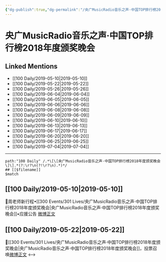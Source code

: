 ```yaml
---
{"dg-publish":true,"dg-permalink":"/央广MusicRadio音乐之声·中国TOP排行榜2018年度颁奖晚会","permalink":"/央广MusicRadio音乐之声·中国TOP排行榜2018年度颁奖晚会/"}
---
```


# 央广MusicRadio音乐之声·中国TOP排行榜2018年度颁奖晚会

## Linked Mentions
- [[100 Daily/2019-05-10\|2019-05-10]]
- [[100 Daily/2019-05-22\|2019-05-22]]
- [[100 Daily/2019-05-26\|2019-05-26]]
- [[100 Daily/2019-06-04\|2019-06-04]]
- [[100 Daily/2019-06-05\|2019-06-05]]
- [[100 Daily/2019-06-06\|2019-06-06]]
- [[100 Daily/2019-06-08\|2019-06-08]]
- [[100 Daily/2019-06-09\|2019-06-09]]
- [[100 Daily/2019-06-10\|2019-06-10]]
- [[100 Daily/2019-06-13\|2019-06-13]]
- [[100 Daily/2019-06-17\|2019-06-17]]
- [[100 Daily/2019-06-20\|2019-06-20]]
- [[100 Daily/2019-06-25\|2019-06-25]]
- [[100 Daily/2019-07-04\|2019-07-04]]


---

```expander
path:"100 Daily" /.*\[\[央广MusicRadio音乐之声·中国TOP排行榜2018年度颁奖晚会\]\].*(?:\r?\n(?!\r?\n).*)*/
## [[$filename]]
$match
```
## [[100 Daily/2019-05-10\|2019-05-10]]
🌸周老师新行程•[[300 Events/301 Lives/央广MusicRadio音乐之声·中国TOP排行榜2018年度颁奖晚会\|央广MusicRadio音乐之声·中国TOP排行榜2018年度颁奖晚会]]•应援公告
[微博正文](https://m.weibo.cn/6466290670/4370477533867527)

## [[100 Daily/2019-05-22\|2019-05-22]]
🌿[[300 Events/301 Lives/央广MusicRadio音乐之声·中国TOP排行榜2018年度颁奖晚会\|央广MusicRadio音乐之声·中国TOP排行榜2018年度颁奖晚会]]，投票召唤[微博正文](https://m.weibo.cn/6466290670/4374803434140325)
<-->